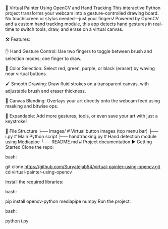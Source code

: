 🎨 Virtual Painter Using OpenCV and Hand Tracking
This interactive Python project transforms your webcam into a gesture-controlled drawing board. No touchscreen or stylus needed—just your fingers! Powered by OpenCV and a custom hand tracking module, this app detects hand gestures in real-time to switch tools, draw, and erase on a virtual canvas.

🛠 Features:

✋ Hand Gesture Control: Use two fingers to toggle between brush and selection modes; one finger to draw.


🎨 Color Selection: Select red, green, purple, or black (eraser) by waving near virtual buttons.


🖌️ Smooth Drawing: Draw fluid strokes on a transparent canvas, with adjustable brush and eraser thickness.


📸 Canvas Blending: Overlays your art directly onto the webcam feed using masking and bitwise ops.


💾 Expandable: Add more gestures, tools, or even save your art with just a keystroke!


📂 File Structure
├── images/         # Virtual button images (top menu bar)
├── i.py            # Main Python script
├── handtracking.py # Hand detection module using Mediapipe
└── README.md       # Project documentation
▶️ Getting Started
Clone the repo:

bash:

git clone https://github.com/Suryatejab54/virtual-painter-using-opencv.git
cd virtual-painter-using-opencv


Install the required libraries:

bash:

pip install opencv-python mediapipe numpy
Run the project:

bash:

python i.py


